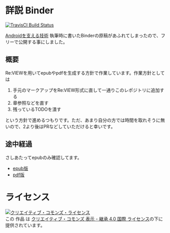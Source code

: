 # 詳説 Binder
[![TravisCI Build Status](https://travis-ci.org/karino2/InsideBinder.svg?branch=master)](https://travis-ci.org/karino2/InsideBinder)

[Androidを支える技術](https://github.com/karino2/AndroidSupportTech) 執筆時に書いたBinderの原稿があふれてしまったので、フリーで公開する事にしました。

## 概要

Re:VIEWを用いてepubやpdfを生成する方針で作業しています。作業方針としては

1. 手元のマークアップをRe:VIEW形式に直して一通りこのレポジトリに追加する
2. 章参照などを直す
3. 残っているTODOを潰す

という方針で進めるつもりです。ただ、あまり自分の方では時間を取れそうに無いので、2より後はPRなどしていただけると幸いです。

## 途中経過

さしあたってepubのみ確認してます。

- [epub版](https://github.com/karino2/InsideBinder/raw/travis-build/book.epub)
- [pdf版](https://github.com/karino2/InsideBinder/raw/travis-build/book.pdf)


# ライセンス

<a rel="license" href="http://creativecommons.org/licenses/by-sa/4.0/"><img alt="クリエイティブ・コモンズ・ライセンス" style="border-width:0" src="https://i.creativecommons.org/l/by-sa/4.0/88x31.png" /></a><br />この 作品 は <a rel="license" href="http://creativecommons.org/licenses/by-sa/4.0/">クリエイティブ・コモンズ 表示 - 継承 4.0 国際 ライセンス</a>の下に提供されています。



